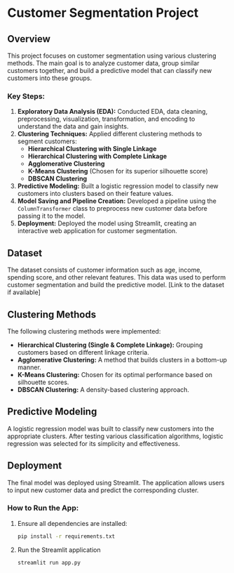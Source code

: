 # Customer Segmentation Project

## Overview
This project focuses on customer segmentation using various clustering methods. The main goal is to analyze customer data, group similar customers together, and build a predictive model that can classify new customers into these groups. 

### Key Steps:
1. **Exploratory Data Analysis (EDA):** Conducted EDA, data cleaning, preprocessing, visualization, transformation, and encoding to understand the data and gain insights.
2. **Clustering Techniques:** Applied different clustering methods to segment customers:
   - **Hierarchical Clustering with Single Linkage**
   - **Hierarchical Clustering with Complete Linkage**
   - **Agglomerative Clustering**
   - **K-Means Clustering** (Chosen for its superior silhouette score)
   - **DBSCAN Clustering**
3. **Predictive Modeling:** Built a logistic regression model to classify new customers into clusters based on their feature values.
4. **Model Saving and Pipeline Creation:** Developed a pipeline using the `ColumnTransformer` class to preprocess new customer data before passing it to the model.
5. **Deployment:** Deployed the model using Streamlit, creating an interactive web application for customer segmentation.

## Dataset
The dataset consists of customer information such as age, income, spending score, and other relevant features. This data was used to perform customer segmentation and build the predictive model. [Link to the dataset if available]

## Clustering Methods
The following clustering methods were implemented:
- **Hierarchical Clustering (Single & Complete Linkage):** Grouping customers based on different linkage criteria.
- **Agglomerative Clustering:** A method that builds clusters in a bottom-up manner.
- **K-Means Clustering:** Chosen for its optimal performance based on silhouette scores.
- **DBSCAN Clustering:** A density-based clustering approach.

## Predictive Modeling
A logistic regression model was built to classify new customers into the appropriate clusters. After testing various classification algorithms, logistic regression was selected for its simplicity and effectiveness.

## Deployment
The final model was deployed using Streamlit. The application allows users to input new customer data and predict the corresponding cluster.

### How to Run the App:
1. Ensure all dependencies are installed:
   ```bash
   pip install -r requirements.txt
   
2. Run the Streamlit application
   ```bash
   streamlit run app.py
   


